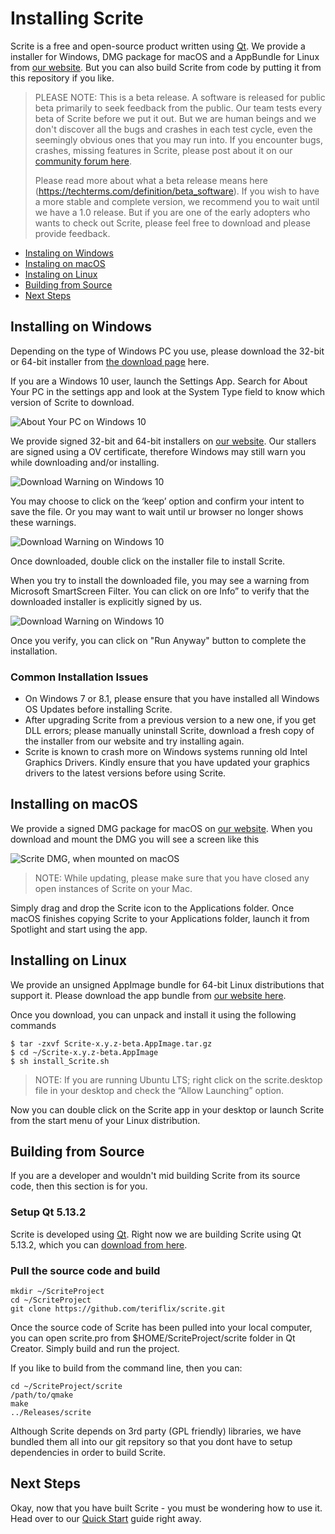 # Installing Scrite

Scrite is a free and open-source product written using [Qt](https://www.qt.io). We provide a installer for Windows, DMG package for macOS and a AppBundle for Linux from [our website](https://www.scrite.io). But you can also build Scrite from code by putting it from this repository if you like.

> PLEASE NOTE: This is a beta release. A software is released for public beta primarily to seek feedback from the public. Our team tests every beta of Scrite before we put it out. But we are human beings and we don't discover all the bugs and crashes in each test cycle, even the seemingly obvious ones that you may run into. If you encounter bugs, crashes, missing features in Scrite, please post about it on our [community forum here](https://www.scrite.io/index.php/forum/). 
> 
> Please read more about what a beta release means here (https://techterms.com/definition/beta_software). If you wish to have a more stable and complete version, we recommend you to wait until we have a 1.0 release. But if you are one of the early adopters who wants to check out Scrite, please feel free to download and please provide feedback.

- [Instaling on Windows](#installing-on-windows)
- [Instaling on macOS](#installing-on-macos)
- [Instaling on Linux](#installing-on-linux)
- [Building from Source](#building-from-source)
- [Next Steps](#next-steps)

## Installing on Windows

Depending on the type of Windows PC you use, please download the 32-bit or 64-bit installer from [the download page](https://www.scrite.io/index.php/download-windows) here. 

If you are a Windows 10 user, launch the Settings App. Search for About Your PC in the settings app and look at the System Type field to know which version of Scrite to download.

![About Your PC on Windows 10](screenshots/about_your_pc.jpg)

We provide signed 32-bit and 64-bit installers on [our website](https://www.scrite.io/index.php/download-windows). Our stallers are signed using a OV certificate, therefore Windows may still warn you while downloading and/or installing.

![Download Warning on Windows 10](screenshots/windows-download-warning.jpg)

You may choose to click on the ‘keep’ option and confirm your intent to save the file. Or you may want to wait until ur browser no longer shows these warnings.

![Download Warning on Windows 10](screenshots/windows-download-warning-2.jpg)

Once downloaded, double click on the installer file to install Scrite.

When you try to install the downloaded file, you may see a warning from Microsoft SmartScreen Filter. You can click on ore Info” to verify that the downloaded installer is explicitly signed by us. 

![Download Warning on Windows 10](screenshots/windows-smartscreen-filter.jpg)

Once you verify, you can click on "Run Anyway" button to complete the installation.

### Common Installation Issues

- On Windows 7 or 8.1, please ensure that you have installed all Windows OS Updates before installing Scrite.
- After upgrading Scrite from a previous version to a new one, if you get DLL errors; please manually uninstall Scrite, download a fresh copy of the installer from our website and try installing again.
- Scrite is known to crash more on Windows systems running old Intel Graphics Drivers. Kindly ensure that you have updated your graphics drivers to the latest versions before using Scrite.

## Installing on macOS

We provide a signed DMG package for macOS on [our website](https://www.scrite.io/index.php/download-macOS). When you download and mount the DMG you will see a screen like this

![Scrite DMG, when mounted on macOS](screenshots/scrite-dmg-macos.jpg)

> NOTE: While updating, please make sure that you have closed any open instances of Scrite on your Mac.

Simply drag and drop the Scrite icon to the Applications folder. Once macOS finishes copying Scrite to your Applications folder, launch it from Spotlight and start using the app.

## Installing on Linux

We provide an unsigned AppImage bundle for 64-bit Linux distributions that support it. Please download the app bundle from [our website here](https://www.scrite.io/index.php/download-linux).

Once you download, you can unpack and install it using the following commands

    $ tar -zxvf Scrite-x.y.z-beta.AppImage.tar.gz
    $ cd ~/Scrite-x.y.z-beta.AppImage
    $ sh install_Scrite.sh

> NOTE: If you are running Ubuntu LTS; right click on the scrite.desktop file in your desktop and check the “Allow Launching” option.

Now you can double click on the Scrite app in your desktop or launch Scrite from the start menu of your Linux distribution.

## Building from Source

If you are a developer and wouldn't mid building Scrite from its source code, then this section is for you.

### Setup Qt 5.13.2

Scrite is developed using [Qt](https://www.qt.io). Right now we are building Scrite using Qt 5.13.2, which you can [download from here](http://download.qt.io/official_releases/qt/5.13/5.13.2/).

### Pull the source code and build

    mkdir ~/ScriteProject
    cd ~/ScriteProject
    git clone https://github.com/teriflix/scrite.git 

Once the source code of Scrite has been pulled into your local computer, you can open scrite.pro from $HOME/ScriteProject/scrite folder in Qt Creator. Simply build and run the project.

If you like to build from the command line, then you can:

    cd ~/ScriteProject/scrite
    /path/to/qmake 
    make
    ../Releases/scrite

Although Scrite depends on 3rd party (GPL friendly) libraries, we have bundled them all into our git repsitory so that you dont have to setup dependencies in order to build Scrite.

## Next Steps

Okay, now that you have built Scrite - you must be wondering how to use it. Head over to our [Quick Start](quick-start.md) guide right away.

